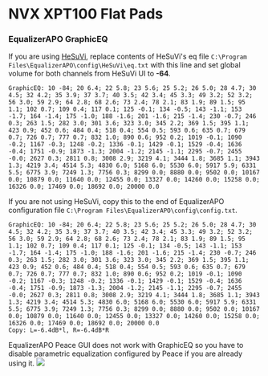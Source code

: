 # NVX XPT100 Flat Pads
### EqualizerAPO GraphicEQ
If you are using [HeSuVi](https://sourceforge.net/projects/hesuvi/), replace contents of HeSuVi's eq file `C:\Program Files\EqualizerAPO\config\HeSuVi\eq.txt` with this line and set global volume for both channels from HeSuVi UI to **-64**.
```
GraphicEQ: 10 -84; 20 6.4; 22 5.8; 23 5.6; 25 5.2; 26 5.0; 28 4.7; 30 4.5; 32 4.2; 35 3.9; 37 3.7; 40 3.5; 42 3.4; 45 3.3; 49 3.2; 52 3.2; 56 3.0; 59 2.9; 64 2.8; 68 2.6; 73 2.4; 78 2.1; 83 1.9; 89 1.5; 95 1.1; 102 0.7; 109 0.4; 117 0.1; 125 -0.1; 134 -0.5; 143 -1.1; 153 -1.7; 164 -1.4; 175 -1.0; 188 -1.6; 201 -1.6; 215 -1.4; 230 -0.7; 246 0.3; 263 1.5; 282 3.0; 301 3.6; 323 3.0; 345 2.2; 369 1.5; 395 1.1; 423 0.9; 452 0.6; 484 0.4; 518 0.4; 554 0.5; 593 0.6; 635 0.7; 679 0.7; 726 0.7; 777 0.7; 832 1.0; 890 0.6; 952 0.2; 1019 -0.1; 1090 -0.2; 1167 -0.3; 1248 -0.2; 1336 -0.1; 1429 -0.1; 1529 -0.4; 1636 -0.4; 1751 -0.9; 1873 -1.3; 2004 -1.2; 2145 -1.1; 2295 -0.7; 2455 -0.0; 2627 0.3; 2811 0.8; 3008 2.9; 3219 4.1; 3444 1.8; 3685 1.1; 3943 1.3; 4219 3.4; 4514 5.3; 4830 6.0; 5168 6.0; 5530 6.0; 5917 5.9; 6331 5.5; 6775 3.9; 7249 1.3; 7756 0.3; 8299 0.0; 8880 0.0; 9502 0.0; 10167 0.0; 10879 0.0; 11640 0.0; 12455 0.0; 13327 0.0; 14260 0.0; 15258 0.0; 16326 0.0; 17469 0.0; 18692 0.0; 20000 0.0
```
If you are not using HeSuVi, copy this to the end of EqualizerAPO configuration file `C:\Program Files\EqualizerAPO\config\config.txt`.
```
GraphicEQ: 10 -84; 20 6.4; 22 5.8; 23 5.6; 25 5.2; 26 5.0; 28 4.7; 30 4.5; 32 4.2; 35 3.9; 37 3.7; 40 3.5; 42 3.4; 45 3.3; 49 3.2; 52 3.2; 56 3.0; 59 2.9; 64 2.8; 68 2.6; 73 2.4; 78 2.1; 83 1.9; 89 1.5; 95 1.1; 102 0.7; 109 0.4; 117 0.1; 125 -0.1; 134 -0.5; 143 -1.1; 153 -1.7; 164 -1.4; 175 -1.0; 188 -1.6; 201 -1.6; 215 -1.4; 230 -0.7; 246 0.3; 263 1.5; 282 3.0; 301 3.6; 323 3.0; 345 2.2; 369 1.5; 395 1.1; 423 0.9; 452 0.6; 484 0.4; 518 0.4; 554 0.5; 593 0.6; 635 0.7; 679 0.7; 726 0.7; 777 0.7; 832 1.0; 890 0.6; 952 0.2; 1019 -0.1; 1090 -0.2; 1167 -0.3; 1248 -0.2; 1336 -0.1; 1429 -0.1; 1529 -0.4; 1636 -0.4; 1751 -0.9; 1873 -1.3; 2004 -1.2; 2145 -1.1; 2295 -0.7; 2455 -0.0; 2627 0.3; 2811 0.8; 3008 2.9; 3219 4.1; 3444 1.8; 3685 1.1; 3943 1.3; 4219 3.4; 4514 5.3; 4830 6.0; 5168 6.0; 5530 6.0; 5917 5.9; 6331 5.5; 6775 3.9; 7249 1.3; 7756 0.3; 8299 0.0; 8880 0.0; 9502 0.0; 10167 0.0; 10879 0.0; 11640 0.0; 12455 0.0; 13327 0.0; 14260 0.0; 15258 0.0; 16326 0.0; 17469 0.0; 18692 0.0; 20000 0.0
Copy: L=-6.4dB*l, R=-6.4dB*R
```
EqualizerAPO Peace GUI does not work with GraphicEQ so you have to disable parametric equalization configured by Peace if you are already using it.
![](https://raw.githubusercontent.com/jaakkopasanen/AutoEq/master/results/Headphone.com/innerfidelity/onear/NVX%20XPT100%20Flat%20Pads/NVX%20XPT100%20Flat%20Pads.png)
